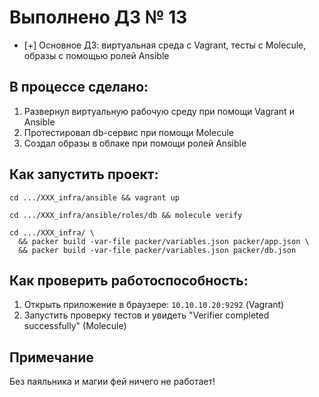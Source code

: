 # Выполнено ДЗ № 13
 - [+] Основное ДЗ: виртуальная среда с Vagrant, тесты с Molecule, образы с помощью ролей Ansible

## В процессе сделано:
1. Развернул виртуальную рабочую среду при помощи Vagrant и Ansible
2. Протестировал db-сервис при помощи Molecule
3. Создал образы в облаке при помощи ролей Ansible

## Как запустить проект:
```shell
cd .../XXX_infra/ansible && vagrant up

cd .../XXX_infra/ansible/roles/db && molecule verify

cd .../XXX_infra/ \
  && packer build -var-file packer/variables.json packer/app.json \
  && packer build -var-file packer/variables.json packer/db.json
```

## Как проверить работоспособность:
1. Открыть приложение в браузере: `10.10.10.20:9292` (Vagrant)
2. Запустить проверку тестов и увидеть "Verifier completed successfully" (Molecule)

## Примечание
Без паяльника и магии фей ничего не работает!
